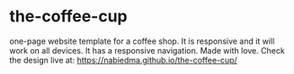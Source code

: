 # the-coffee-cup
one-page website template for a coffee shop. It is responsive and it will work on all devices. It has a responsive navigation. Made with love.
Check the design live at: https://nabiedma.github.io/the-coffee-cup/
